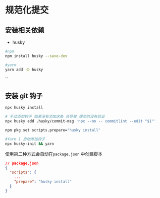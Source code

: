 # 规范化提交

## 安装相关依赖

+ husky

```bash
#npm
npm install husky --save-dev

#yarn
yarn add -D husky
```

``

## 安装 git 钩子

```bash
npx husky install
```

```bash
# 手动添加钩子 如果没有添加这条 会导致 提交时没有验证
npx husky add .husky/commit-msg 'npx --no -- commitlint --edit "$1"'

npm pkg set scripts.prepare="husky install"

#Yarn 1 自动添加钩子
npx husky-init && yarn
```
使用第二种方式会自动在`package.json` 中创建脚本

```json
// package.json
{
  "scripts": {
    ...
    "prepare": "husky install"
  }
}
```
